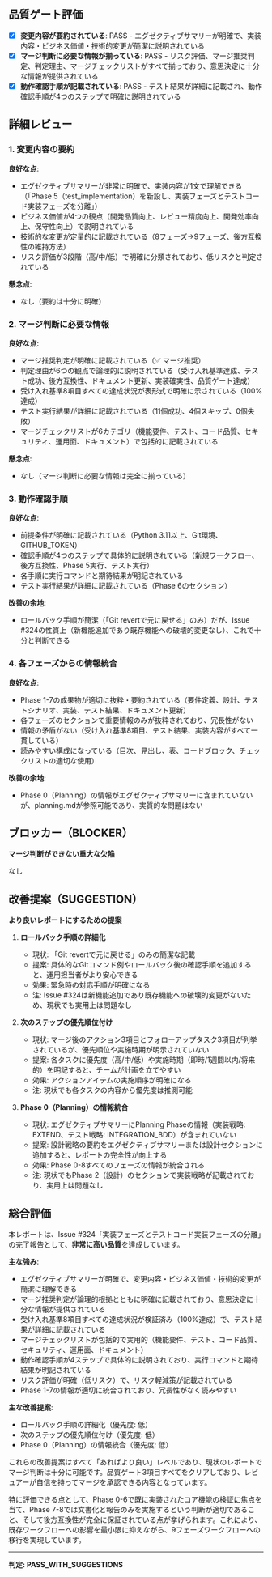 ## 品質ゲート評価

- [x] **変更内容が要約されている**: PASS - エグゼクティブサマリーが明確で、実装内容・ビジネス価値・技術的変更が簡潔に説明されている
- [x] **マージ判断に必要な情報が揃っている**: PASS - リスク評価、マージ推奨判定、判定理由、マージチェックリストがすべて揃っており、意思決定に十分な情報が提供されている
- [x] **動作確認手順が記載されている**: PASS - テスト結果が詳細に記載され、動作確認手順が4つのステップで明確に説明されている

## 詳細レビュー

### 1. 変更内容の要約

**良好な点**:
- エグゼクティブサマリーが非常に明確で、実装内容が1文で理解できる（「Phase 5（test_implementation）を新設し、実装フェーズとテストコード実装フェーズを分離」）
- ビジネス価値が4つの観点（開発品質向上、レビュー精度向上、開発効率向上、保守性向上）で説明されている
- 技術的な変更が定量的に記載されている（8フェーズ→9フェーズ、後方互換性の維持方法）
- リスク評価が3段階（高/中/低）で明確に分類されており、低リスクと判定されている

**懸念点**:
- なし（要約は十分に明確）

### 2. マージ判断に必要な情報

**良好な点**:
- マージ推奨判定が明確に記載されている（✅ マージ推奨）
- 判定理由が6つの観点で論理的に説明されている（受け入れ基準達成、テスト成功、後方互換性、ドキュメント更新、実装確実性、品質ゲート達成）
- 受け入れ基準8項目すべての達成状況が表形式で明確に示されている（100%達成）
- テスト実行結果が詳細に記載されている（11個成功、4個スキップ、0個失敗）
- マージチェックリストが6カテゴリ（機能要件、テスト、コード品質、セキュリティ、運用面、ドキュメント）で包括的に記載されている

**懸念点**:
- なし（マージ判断に必要な情報は完全に揃っている）

### 3. 動作確認手順

**良好な点**:
- 前提条件が明確に記載されている（Python 3.11以上、Git環境、GITHUB_TOKEN）
- 確認手順が4つのステップで具体的に説明されている（新規ワークフロー、後方互換性、Phase 5実行、テスト実行）
- 各手順に実行コマンドと期待結果が明記されている
- テスト実行結果が詳細に記載されている（Phase 6のセクション）

**改善の余地**:
- ロールバック手順が簡潔（「Git revertで元に戻せる」のみ）だが、Issue #324の性質上（新機能追加であり既存機能への破壊的変更なし）、これで十分と判断できる

### 4. 各フェーズからの情報統合

**良好な点**:
- Phase 1-7の成果物が適切に抜粋・要約されている（要件定義、設計、テストシナリオ、実装、テスト結果、ドキュメント更新）
- 各フェーズのセクションで重要情報のみが抜粋されており、冗長性がない
- 情報の矛盾がない（受け入れ基準8項目、テスト結果、実装内容がすべて一貫している）
- 読みやすい構成になっている（目次、見出し、表、コードブロック、チェックリストの適切な使用）

**改善の余地**:
- Phase 0（Planning）の情報がエグゼクティブサマリーに含まれていないが、planning.mdが参照可能であり、実質的な問題はない

## ブロッカー（BLOCKER）

**マージ判断ができない重大な欠陥**

なし

## 改善提案（SUGGESTION）

**より良いレポートにするための提案**

1. **ロールバック手順の詳細化**
   - 現状: 「Git revertで元に戻せる」のみの簡潔な記載
   - 提案: 具体的なGitコマンド例やロールバック後の確認手順を追加すると、運用担当者がより安心できる
   - 効果: 緊急時の対応手順が明確になる
   - 注: Issue #324は新機能追加であり既存機能への破壊的変更がないため、現状でも実用上は問題なし

2. **次のステップの優先順位付け**
   - 現状: マージ後のアクション3項目とフォローアップタスク3項目が列挙されているが、優先順位や実施時期が明示されていない
   - 提案: 各タスクに優先度（高/中/低）や実施時期（即時/1週間以内/将来的）を明記すると、チームが計画を立てやすい
   - 効果: アクションアイテムの実施順序が明確になる
   - 注: 現状でも各タスクの内容から優先度は推測可能

3. **Phase 0（Planning）の情報統合**
   - 現状: エグゼクティブサマリーにPlanning Phaseの情報（実装戦略: EXTEND、テスト戦略: INTEGRATION_BDD）が含まれていない
   - 提案: 設計戦略の要約をエグゼクティブサマリーまたは設計セクションに追加すると、レポートの完全性が向上する
   - 効果: Phase 0-8すべてのフェーズの情報が統合される
   - 注: 現状でもPhase 2（設計）のセクションで実装戦略が記載されており、実用上は問題なし

## 総合評価

本レポートは、Issue #324「実装フェーズとテストコード実装フェーズの分離」の完了報告として、**非常に高い品質**を達成しています。

**主な強み**:
- エグゼクティブサマリーが明確で、変更内容・ビジネス価値・技術的変更が簡潔に理解できる
- マージ推奨判定が論理的根拠とともに明確に記載されており、意思決定に十分な情報が提供されている
- 受け入れ基準8項目すべての達成状況が検証済み（100%達成）で、テスト結果が詳細に記載されている
- マージチェックリストが包括的で実用的（機能要件、テスト、コード品質、セキュリティ、運用面、ドキュメント）
- 動作確認手順が4ステップで具体的に説明されており、実行コマンドと期待結果が明記されている
- リスク評価が明確（低リスク）で、リスク軽減策が記載されている
- Phase 1-7の情報が適切に統合されており、冗長性がなく読みやすい

**主な改善提案**:
- ロールバック手順の詳細化（優先度: 低）
- 次のステップの優先順位付け（優先度: 低）
- Phase 0（Planning）の情報統合（優先度: 低）

これらの改善提案はすべて「あればより良い」レベルであり、現状のレポートでマージ判断は十分に可能です。品質ゲート3項目すべてをクリアしており、レビュアーが自信を持ってマージを承認できる内容となっています。

特に評価できる点として、Phase 0-6で既に実装されたコア機能の検証に焦点を当て、Phase 7-8では文書化と報告のみを実施するという判断が適切であること、そして後方互換性が完全に保証されている点が挙げられます。これにより、既存ワークフローへの影響を最小限に抑えながら、9フェーズワークフローへの移行を実現しています。

---
**判定: PASS_WITH_SUGGESTIONS**
